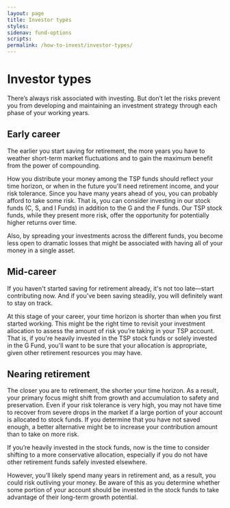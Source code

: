 ```yaml
---
layout: page
title: Investor types
styles:
sidenav: fund-options
scripts:
permalink: /how-to-invest/investor-types/
---
```


# Investor types

There’s always risk associated with investing. But don’t let the risks prevent you from developing and maintaining an investment strategy through each phase of your working years.

## Early career

The earlier you start saving for retirement, the more years you have to weather short-term market fluctuations and to gain the maximum benefit from the power of compounding.

How you distribute your money among the TSP funds should reflect your time horizon, or when in the future you'll need retirement income, and your risk tolerance. Since you have many years ahead of you, you can probably afford to take some risk. That is, you can consider investing in our stock funds (C, S, and I Funds) in addition to the G and the F funds. Our TSP stock funds, while they present more risk, offer the opportunity for potentially higher returns over time.

Also, by spreading your investments across the different funds, you become less open to dramatic losses that might be associated with having all of your money in a single asset.


## Mid-career
If you haven't started saving for retirement already, it's not too late—start contributing now. And if you've been saving steadily, you will definitely want to stay on track.

At this stage of your career, your time horizon is shorter than when you first started working. This might be the right time to revisit your investment allocation to assess the amount of risk you’re taking in your TSP account. That is, if you're heavily invested in the TSP stock funds or solely invested in the G Fund, you'll want to be sure that your allocation is appropriate, given other retirement resources you may have.


## Nearing retirement

The closer you are to retirement, the shorter your time horizon. As a result, your primary focus might shift from growth and accumulation to safety and preservation. Even if your risk tolerance is very high, you may not have time to recover from severe drops in the market if a large portion of your account is allocated to stock funds. If you determine that you have not saved enough, a better alternative might be to increase your contribution amount than to take on more risk.

If you’re heavily invested in the stock funds, now is the time to consider shifting to a more conservative allocation, especially if you do not have other retirement funds safely invested elsewhere.

However, you’ll likely spend many years in retirement and, as a result, you could risk outliving your money. Be aware of this as you determine whether some portion of your account should be invested in the stock funds to take advantage of their long-term growth potential.
